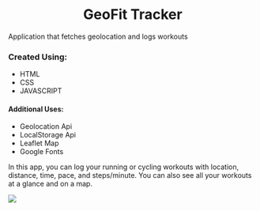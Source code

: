 # <center>GeoFit Tracker</center>
Application that fetches geolocation and logs workouts

<h3>Created Using:</h3>

* HTML
* CSS
* JAVASCRIPT
<h4>Additional Uses:</h4>

* Geolocation Api
* LocalStorage Api
* Leaflet Map
* Google Fonts

In this app, you can log your running or cycling workouts with location, distance, time, pace, and steps/minute. You can also see all your workouts at a glance and on a map.

![](https://i.imgur.com/qkziNvF.gif)



